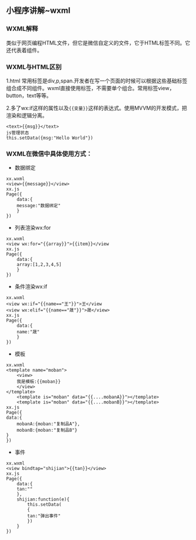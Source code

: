 ## 小程序讲解~wxml

### WXML解释
类似于网页编程HTML文件，但它是微信自定义的文件，它于HTML标签不同。它还代表着组件。

### WXML与HTML区别
1.html 常用标签是div,p,span.开发者在写一个页面的时候可以根据这些基础标签组合成不同组件。wxml直接使用标签，不需要单个组合。常用标签view，button，text等等。

2.多了wx:if这样的属性以及`{{变量}}`这样的表达式。使用MVVM的开发模式，把渲染和逻辑分离。
```
<text>{{msg}}</text>
js管理状态
this.setData({msg:"Hello World"})
```

### WXML在微信中具体使用方式：

- 数据绑定

```
xx.wxml
<view>{{message}}</view>
xx.js
Page({
    data:{
    message:"数据绑定"
    }
})
```

- 列表渲染wx:for

```
xx.wxml
<view wx:for="{{array}}">{{item}}</view
xx.js
Page({
    data:{
    array:[1,2,3,4,5]
    }
})
```
- 条件渲染wx:if

```
xx.wxml
<view wx:if="{{name=="王"}}">王</view
<view wx:elif="{{name=="晟"}}">晟</view>
xx.js
Page({
    data:{
    name:"晟"
    }
})
```
- 模板

```
xx.wxml
<template name="moban">
    <view>
    我是模板:{{moban}}
    </view>
</template>
    <template is="moban" data="{{....mobanA}}"></template>
    <template is="moban" data="{{....mobanB}}"></template>
xx.js
Page({
data:{
    mobanA:{moban:"复制品A"},
    mobanB:{moban:"复制品B"}
}
})
```
- 事件

```
xx.wxml
<view bindtap="shijian">{{tan}}</view>
xx.js
Page({
    data:{
    tan:""
    },
    shijian:function(e){
        this.setData(
        {
        tan:"弹出事件"
        })
    }
})

```

